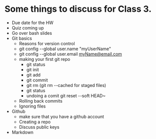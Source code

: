 # Some things to discuss for Class 3.

* Due date for the HW
* Quiz coming up
* Go over bash slides
* Git basics
  * Reasons for version control
  * git config --global user.name "myUserName"
  * git config --global user.email myName@email.com
  * making your first git repo
    * git status
    * git init
    * git add
    * git commit
    * git rm (git rm --cached for staged files)
    * git status
    * undoing a comit git reset --soft HEAD~
  * Rolling back commits
  * Ignoring files
* Github
  * make sure that you have a github account
  * Creating a repo
  * Discuss public keys
* Markdown
    
  
